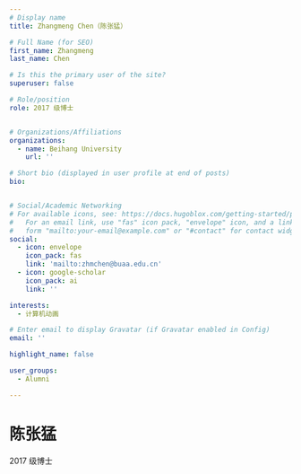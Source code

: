 ```yaml
---
# Display name
title: Zhangmeng Chen（陈张猛）

# Full Name (for SEO)
first_name: Zhangmeng
last_name: Chen

# Is this the primary user of the site?
superuser: false

# Role/position
role: 2017 级博士


# Organizations/Affiliations
organizations:
  - name: Beihang University
    url: ''

# Short bio (displayed in user profile at end of posts)
bio: 


# Social/Academic Networking
# For available icons, see: https://docs.hugoblox.com/getting-started/page-builder/#icons
#   For an email link, use "fas" icon pack, "envelope" icon, and a link in the
#   form "mailto:your-email@example.com" or "#contact" for contact widget.
social: 
  - icon: envelope
    icon_pack: fas
    link: 'mailto:zhmchen@buaa.edu.cn'
  - icon: google-scholar
    icon_pack: ai
    link: ''

interests:
  - 计算机动画

# Enter email to display Gravatar (if Gravatar enabled in Config)
email: ''

highlight_name: false

user_groups: 
  - Alumni

---
```


# 陈张猛

2017 级博士



